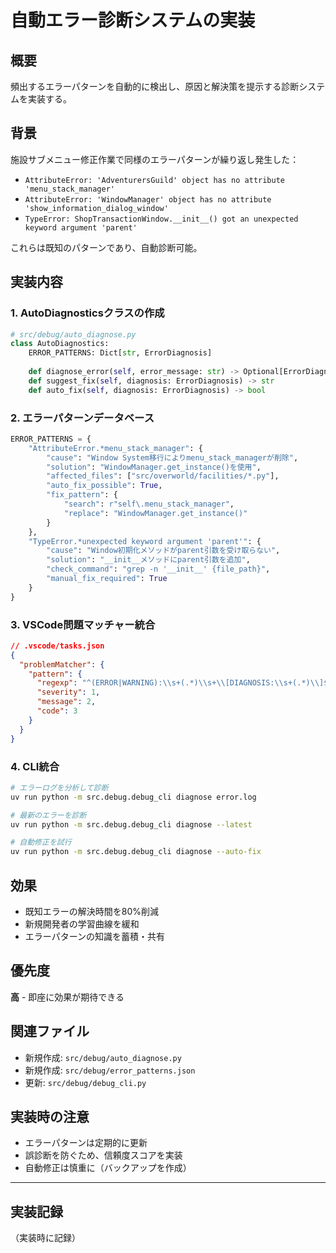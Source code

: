 # 自動エラー診断システムの実装

## 概要

頻出するエラーパターンを自動的に検出し、原因と解決策を提示する診断システムを実装する。

## 背景

施設サブメニュー修正作業で同様のエラーパターンが繰り返し発生した：
- `AttributeError: 'AdventurersGuild' object has no attribute 'menu_stack_manager'`
- `AttributeError: 'WindowManager' object has no attribute 'show_information_dialog_window'`
- `TypeError: ShopTransactionWindow.__init__() got an unexpected keyword argument 'parent'`

これらは既知のパターンであり、自動診断可能。

## 実装内容

### 1. AutoDiagnosticsクラスの作成

```python
# src/debug/auto_diagnose.py
class AutoDiagnostics:
    ERROR_PATTERNS: Dict[str, ErrorDiagnosis]
    
    def diagnose_error(self, error_message: str) -> Optional[ErrorDiagnosis]
    def suggest_fix(self, diagnosis: ErrorDiagnosis) -> str
    def auto_fix(self, diagnosis: ErrorDiagnosis) -> bool
```

### 2. エラーパターンデータベース

```python
ERROR_PATTERNS = {
    "AttributeError.*menu_stack_manager": {
        "cause": "Window System移行によりmenu_stack_managerが削除",
        "solution": "WindowManager.get_instance()を使用",
        "affected_files": ["src/overworld/facilities/*.py"],
        "auto_fix_possible": True,
        "fix_pattern": {
            "search": r"self\.menu_stack_manager",
            "replace": "WindowManager.get_instance()"
        }
    },
    "TypeError.*unexpected keyword argument 'parent'": {
        "cause": "Window初期化メソッドがparent引数を受け取らない",
        "solution": "__init__メソッドにparent引数を追加",
        "check_command": "grep -n '__init__' {file_path}",
        "manual_fix_required": True
    }
}
```

### 3. VSCode問題マッチャー統合

```json
// .vscode/tasks.json
{
  "problemMatcher": {
    "pattern": {
      "regexp": "^(ERROR|WARNING):\\s+(.*)\\s+\\[DIAGNOSIS:\\s+(.*)\\]$",
      "severity": 1,
      "message": 2,
      "code": 3
    }
  }
}
```

### 4. CLI統合

```bash
# エラーログを分析して診断
uv run python -m src.debug.debug_cli diagnose error.log

# 最新のエラーを診断
uv run python -m src.debug.debug_cli diagnose --latest

# 自動修正を試行
uv run python -m src.debug.debug_cli diagnose --auto-fix
```

## 効果

- 既知エラーの解決時間を80%削減
- 新規開発者の学習曲線を緩和
- エラーパターンの知識を蓄積・共有

## 優先度

**高** - 即座に効果が期待できる

## 関連ファイル

- 新規作成: `src/debug/auto_diagnose.py`
- 新規作成: `src/debug/error_patterns.json`
- 更新: `src/debug/debug_cli.py`

## 実装時の注意

- エラーパターンは定期的に更新
- 誤診断を防ぐため、信頼度スコアを実装
- 自動修正は慎重に（バックアップを作成）

---

## 実装記録

（実装時に記録）